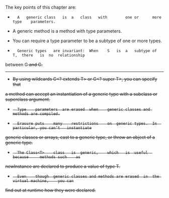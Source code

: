 The	key	points		of		this	chapter	are:

-   	A	generic	class	is	a	class	with		one	or		more	type	parameters.

-   A	generic	method	is	a	method	with		type	parameters.

-   You	can	require	a	type	parameter		to		be	a	subtype	of		one	or		more	types.

-   	Generic	types	are	invariant:	When	S	is	a	subtype	of 	T,	there	is	no	relationship

between	G<S>	and	G<T>.

_________________________________

-  	By	using	wildcards	G<?	extends	T>	or		G<?	super	T>,	you	can	specify	that

a	method	can	accept	an	instantiation	of	a	generic	type	with	a	subclass		or		superclass 	argument.

-   	Type	parameters	are	erased	when	generic	classes	and	methods	are	compiled.

-   	Erasure	puts	many	restrictions	on	generic	types.	In	particular,	you	can’t	instantiate

generic	classes	or		arrays,	cast		to	a	generic	type,	or		throw	an	object	of		a	generic	type.

-   	The	Class<T>	class	is	generic,	which	is	useful	because		methods	such	as

newInstance	are	declared		to		produce	a	value	of		type	T.

-   	Even	though	generic	classes	and	methods	are	erased	in	the	virtual	machine,	you	can

find	out	at		runtime	how		they	were	declared.

